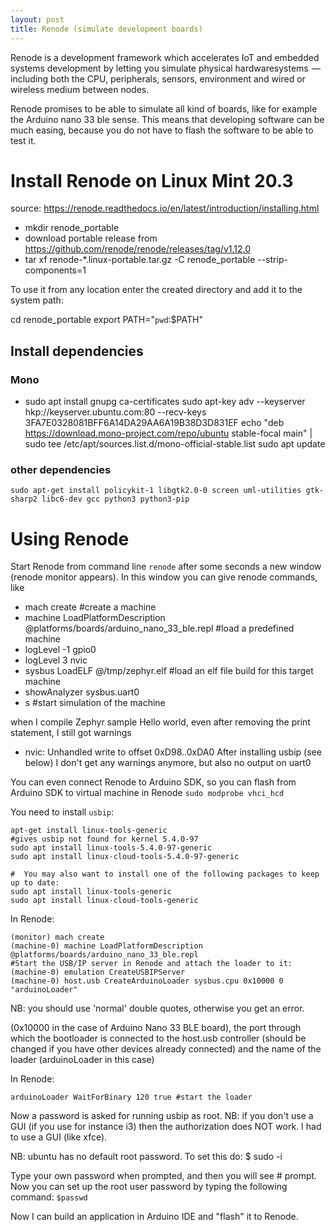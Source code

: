 ```yaml
---
layout: post
title: Renode (simulate development boards)
---
```

Renode is a development framework which accelerates IoT and embedded systems development by letting you simulate physical hardwaresystems  — including both the CPU, peripherals, sensors, environment and wired or wireless medium between nodes.


Renode promises to be able to simulate all kind of boards, like for example the Arduino nano 33 ble sense.
This means that developing software can be much easing, because you do not have to flash the software to be able to test it.

# Install Renode on Linux Mint 20.3
source: https://renode.readthedocs.io/en/latest/introduction/installing.html

* mkdir renode_portable
* download portable release from https://github.com/renode/renode/releases/tag/v1.12.0
* tar xf  renode-*.linux-portable.tar.gz -C renode_portable --strip-components=1

To use it from any location enter the created directory and add it to the system path:

cd renode_portable
export PATH="`pwd`:$PATH"

## Install dependencies
### Mono
* sudo apt install gnupg ca-certificates
sudo apt-key adv --keyserver hkp://keyserver.ubuntu.com:80 --recv-keys 3FA7E0328081BFF6A14DA29AA6A19B38D3D831EF
echo "deb https://download.mono-project.com/repo/ubuntu stable-focal main" | sudo tee /etc/apt/sources.list.d/mono-official-stable.list
sudo apt update

### other dependencies
```
sudo apt-get install policykit-1 libgtk2.0-0 screen uml-utilities gtk-sharp2 libc6-dev gcc python3 python3-pip
```

# Using Renode
Start Renode from command line
```renode```
after some seconds a new window (renode monitor appears).
In this window you can give renode commands, like
* mach create #create a machine
* machine LoadPlatformDescription @platforms/boards/arduino_nano_33_ble.repl #load a predefined machine
* logLevel -1 gpio0
* logLevel 3 nvic
* sysbus LoadELF @/tmp/zephyr.elf #load an elf file build for this target machine
* showAnalyzer sysbus.uart0
* s #start simulation of the machine

when I compile Zephyr sample Hello world, even after removing the print statement, I still got warnings
* nvic: Unhandled write to offset 0xD98..0xDA0 
After installing usbip (see below) I don't get any warnings anymore, but also no output on uart0


You can even connect Renode to Arduino SDK, so you can flash from Arduino SDK to virtual machine in Renode
`sudo modprobe vhci_hcd`

You need to install `usbip`: 

```
apt-get install linux-tools-generic
#gives usbip not found for kernel 5.4.0-97
sudo apt install linux-tools-5.4.0-97-generic
sudo apt install linux-cloud-tools-5.4.0-97-generic

#  You may also want to install one of the following packages to keep up to date:
sudo apt install linux-tools-generic
sudo apt install linux-cloud-tools-generic
```


In Renode:
```
(monitor) mach create
(machine-0) machine LoadPlatformDescription @platforms/boards/arduino_nano_33_ble.repl
#Start the USB/IP server in Renode and attach the loader to it:
(machine-0) emulation CreateUSBIPServer
(machine-0) host.usb CreateArduinoLoader sysbus.cpu 0x10000 0 "arduinoLoader"
```
NB: you should use 'normal' double quotes, otherwise you get an error.

(0x10000 in the case of Arduino Nano 33 BLE board), the port through which the bootloader is connected to the host.usb controller (should be changed if you have other devices already connected) and the name of the loader (arduinoLoader in this case)

In Renode:
```
arduinoLoader WaitForBinary 120 true #start the loader
```
Now a password is asked for running usbip as root.
NB: if you don't use a GUI (if you use for instance i3) then the authorization does NOT work. I had to use a GUI (like xfce).

NB: ubuntu has no default root password. To set this do:
$ sudo -i

Type your own password when prompted, and then you will see # prompt. Now you can set up the root user password by typing the following command:
`$passwd`

Now I can build an application in Arduino IDE and "flash" it to Renode.

